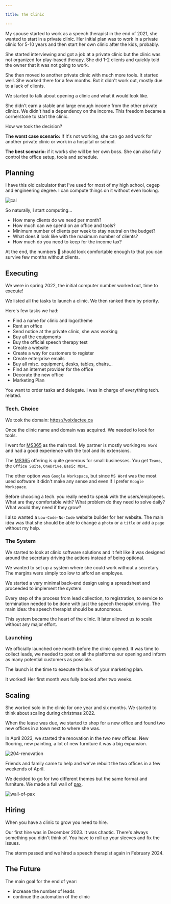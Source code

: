 ```yaml
---

title: The Clinic

---
```



My spouse started to work as a speech therapist in the end of 2021, she wanted to start in a private clinic. Her initial plan was to work in a private clinic for 5-10 years and then start her own clinic after the kids, probably.

She started interviewing and got a job at a private clinic but the clinic was not organized for play-based therapy. She did 1-2 clients and quickly told the owner that it was not going to work.

She then moved to another private clinic with much more tools. It started well. She worked there for a few months. But it didn't work out, mostly due to a lack of clients.

We started to talk about opening a clinic and what it would look like. 

She didn't earn a stable and large enough income from the other private clinics. We didn't had a dependency on the income.
This freedom became a cornerstone to start the clinic.

How we took the decision?

**The worst case scenario:** If it's not working, she can go and work for another private clinic or work in a hospital or school. 

**The best scenario:** if it works she will be her own boss. She can also fully control the office setup, tools and schedule. 

## Planning

I have this old calculator that I've used for most of my high school, cegep and engineering degree. I can compute things on it without even looking. 

![cal](/old-calculator.jpeg)

So naturally, I start computing... 

- How many clients do we need per month? 
- How much can we spend on an office and tools? 
- Minimum number of clients per week to stay neutral on the budget? 
- What does it look like with the maximum number of clients? 
- How much do you need to keep for the income tax? 


At the end, the numbers 💸 should look comfortable enough to that you can survive few months without clients.


## Executing

We were in spring 2022, the initial computer number worked out, time to execute! 

We listed all the tasks to launch a clinic. We then ranked them by priority.

Here's few tasks we had:

- Find a name for clinic and logo/theme
- Rent an office
- Send notice at the private clinic, she was working
- Buy all the equipments
- Buy the official speech therapy test
- Create a website
- Create a way for customers to register
- Create enterprise emails
- Buy all misc. equipment, desks, tables, chairs...
- Find an internet provider for the office
- Decorate the new office
- Marketing Plan

You want to order tasks and delegate. I was in charge of everything tech. related.

### Tech. Choice

We took the domain: <https://voixlactee.ca>

Once the clinic name and domain was acquired. We needed to look for tools.

I went for [MS365](https://www.microsoft.com/en-ca/microsoft-365/business) as the main tool. My partner is mostly working `MS Word` and had a good experience with the tool and its extensions.

The [MS365](https://www.microsoft.com/en-ca/microsoft-365/business)  offering is quite generous for small businesses. You get `Teams`, the `Office Suite`, `OneDrive`, `Basic MDM`...

The other option was `Google Workspace`, but since `MS Word` was the most used software it didn't make any sense and even if I prefer `Google Workspace`.

Before choosing a tech. you really need to speak with the users/employees. What are they comfortable with? What problem do they need to solve daily? What would they need if they grow?


I also wanted a `Low-Code-No-Code` website builder for her website. The main idea was that she should be able to change a `photo` or a `title` or add a `page` without my help.

### The System

We started to look at clinic software solutions and it felt like it was designed around the secretary driving the actions instead of being optional.

We wanted to set up a system where she could work without a secretary. The margins were simply too low to afford an employee.

We started a very minimal back-end design using a spreadsheet and proceeded to implement the system. 

Every step of the process from lead collection, to registration, to service to termination needed to be done with just the speech therapist driving. The main idea: the speech therapist should be autonomous.

This system became the heart of the clinic. It later allowed us to scale without any major effort. 

### Launching

We officially launched one month before the clinic opened. It was time to collect leads, we needed to post on all the platforms
our opening and inform as many potential customers as possible.

The launch is the time to execute the bulk of your marketing plan.

It worked! Her first month was fully booked after two weeks.

## Scaling

She worked solo in the clinic for one year and six months. We started to think about scaling during christmas 2022.

When the lease was due, we started to shop for a new office and found two new offices in a town next to where she was.

In April 2023, we started the renovation in the two new offices. New flooring, new painting, a lot of new furniture it was a big expansion.

![204-renovation](/renovation.jpeg)

Friends and family came to help and we've rebuilt the two offices in a few weekends of April.

We decided to go for two different themes but the same format and furniture. We made a full wall of [pax](https://www.ikea.com/ca/en/cat/wardrobes-closets-19053/?gclid=EAIaIQobChMI8LTOr96MiQMV-V1HAR3r7CdTEAAYASAAEgLLn_D_BwE).

![wall-of-pax](/wall-of-pax.jpeg)


## Hiring

When you have a clinic to grow you need to hire. 

Our first hire was in December 2023. It was chaotic. There's always something you didn't think of. 
You have to roll up your sleeves and fix the issues.

The storm passed and we hired a speech therapist again in February 2024.


## The Future

The main goal for the end of year:

- increase the number of leads
- continue the automation of the clinic



